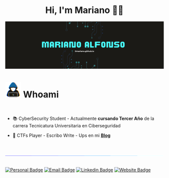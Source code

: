 <div align="center">
  
  <h1 align="center">Hi, I'm Mariano 👋🏼</h1>

</div>

<img src="images/Banner-MA.png"> 

# <picture><img src = "/images/about_me.gif" width = 50px></picture> **Whoami**

<br>

- 📚 CyberSecurity Student - Actualmente **cursando Tercer Año** de la carrera Tecnicatura Universitaria en Ciberseguridad
  
- 🚩 CTFs Player - Escribo Write - Ups en mi <a href="https://0mariano.github.io">**Blog**</a>

<br>

<img src="images/linea.gif"><br><br>

[![Personal Badge](https://img.shields.io/badge/~%23%20Whoami-49ba6d?style=flat&logo=About.me&logoColor=white&link=https://0mariano.github.io)](https://0mariano.github.io)
[![Email Badge](https://img.shields.io/badge/-Contact%20me%20through%20Email-fa5c00?style=flat&logo=Gmail&logoColor=white&link=mailto:marianoalfonso80@protonmail.com)](mailto:marianoalfonso80@protonmail.com)
[![Linkedin Badge](https://img.shields.io/badge/-Contact%20me%20through%20LinkedIn-blue?style=flat&logo=Linkedin&logoColor=white&link=https://www.linkedin.com/in/mariano-alfonso)](https://www.linkedin.com/in/mariano-alfonso)
[![Website Badge](https://img.shields.io/badge/-Visit%20my%20Blog-cc00ff?style=flat&logo=Google-Chrome&logoColor=white&link=https://0mariano.github.io)](https://0mariano.github.io)
